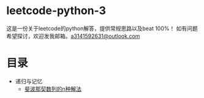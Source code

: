 # leetcode-python-3
这是一份关于leetcode的python解答，提供常规思路以及beat 100%！
如有问题希望探讨，欢迎发我邮箱。a3141592631@outlook.com



# 目录

* 递归与记忆
  * [斐波那契数列的n种解法](fibo-pure_recusition.md)
